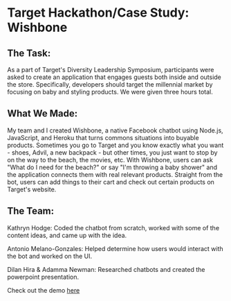 # Target Hackathon/Case Study: Wishbone

## The Task:
As a part of Target's Diversity Leadership Symposium, participants were asked to create an application that engages guests both inside and outside the store. Specifically, developers should target the millennial market by focusing on baby and styling products. We were given three hours total. 

## What We Made:
My team and I created Wishbone, a native Facebook chatbot using Node.js, JavaScript, and Heroku that turns commons situations into buyable products. Sometimes you go to Target and you know exactly what you want - shoes, Advil, a new backpack - but other times, you just want to stop by on the way to the beach, the movies, etc. With Wishbone, users can ask "What do I need for the beach?" or say "I'm throwing a baby shower" and the application connects them with real relevant products. Straight from the bot, users can add things to their cart and check out certain products on Target's website. 

## The Team:
Kathryn Hodge: Coded the chatbot from scratch, worked with some of the content ideas, and came up with the idea. 

Antonio Melano-Gonzales: Helped determine how users would interact with the bot and worked on the UI.

Dilan Hira & Adamma Newman: Researched chatbots and created the powerpoint presentation.

Check out the demo [here](https://youtu.be/os6qu4w5wqk)
